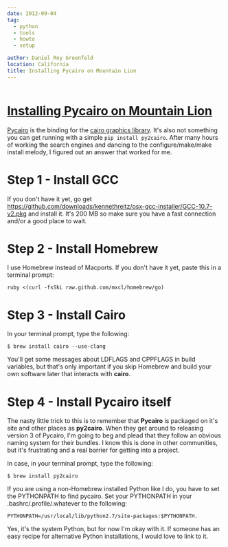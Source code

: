 ```yaml
---
date: 2012-09-04
tag:
  - python
  - tools
  - howto
  - setup

author: Daniel Roy Greenfeld
location: California
title: Installing Pycairo on Mountain Lion
---
```


<div class="twelve wide column">
  <h1 class="ui block header">
    <div class="content">
      <a href="/installing-pycairo-on-mac-osx "
        >Installing Pycairo on Mountain Lion</a
      >
    </div>
  </h1>
  <p>
    <a href="http://cairographics.org/pycairo/" target="_blank">Pycairo</a> is
    the binding for the
    <a href="http://cairographics.org/" target="_blank"
      >cairo graphics library</a
    >. It's also not something you can get running with a simple
    <code>pip install py2cairo</code>. After many hours of working the search
    engines and dancing to the configure/make/make install melody, I figured out
    an answer that worked for me.
  </p>
  <h1 id="step-1-install-gcc">Step 1 - Install GCC</h1>
  <p>
    If you don't have it yet, go get
    <a
      href="https://github.com/downloads/kennethreitz/osx-gcc-installer/GCC-10.7-v2.pkg"
      target="_blank"
      >https://github.com/downloads/kennethreitz/osx-gcc-installer/GCC-10.7-v2.pkg</a
    >
    and install it. It's 200 MB so make sure you have a fast connection and/or a
    good place to wait.
  </p>
  <h1 id="step-2-install-homebrew">Step 2 - Install Homebrew</h1>
  <p>
    I use Homebrew instead of Macports. If you don't have it yet, paste this in
    a terminal prompt:
  </p>
  <div class="codehilite ui secondary segment">
    <pre><span></span><code>ruby &lt;<span class="o">(</span>curl -fsSkL raw.github.com/mxcl/homebrew/go<span class="o">)</span>
</code></pre>
  </div>
  <h1 id="step-3-install-cairo">Step 3 - Install Cairo</h1>
  <p>In your terminal prompt, type the following:</p>
  <div class="codehilite ui secondary segment">
    <pre><span></span><code>$ brew install cairo --use-clang
</code></pre>
  </div>
  <p>
    You'll get some messages about LDFLAGS and CPPFLAGS in build variables, but
    that's only important if you skip Homebrew and build your own software later
    that interacts with <strong>cairo</strong>.
  </p>
  <h1 id="step-4-install-pycairo-itself">Step 4 - Install Pycairo itself</h1>
  <p>
    The nasty little trick to this is to remember that
    <strong>Pycairo</strong> is packaged on it's site and other places as
    <strong>py2cairo</strong>. When they get around to releasing version 3 of
    Pycairo, I'm going to beg and plead that they follow an obvious naming
    system for their bundles. I know this is done in other communities, but it's
    frustrating and a real barrier for getting into a project.
  </p>
  <p>In case, in your terminal prompt, type the following:</p>
  <div class="codehilite ui secondary segment">
    <pre><span></span><code>$ brew install py2cairo
</code></pre>
  </div>
  <p>
    If you are using a non-Homebrew installed Python like I do, you have to set
    the PYTHONPATH to find pycairo. Set your PYTHONPATH in your
    .bashrc/.profile/.whatever to the following:
  </p>
  <div class="codehilite ui secondary segment">
    <pre><span></span><code><span class="nv">PYTHONPATH</span><span class="o">=</span>/usr/local/lib/python2.7/site-packages:<span class="nv">$PYTHONPATH</span>.
</code></pre>
  </div>
  <p>
    Yes, it's the system Python, but for now I'm okay with it. If someone has an
    easy recipe for alternative Python installations, I would love to link to
    it.
  </p>
</div>
